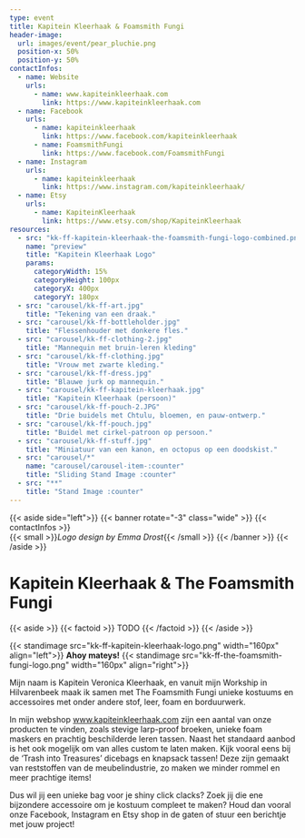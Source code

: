 ```yaml
---
type: event
title: Kapitein Kleerhaak & Foamsmith Fungi
header-image:
  url: images/event/pear_pluchie.png
  position-x: 50%
  position-y: 50%
contactInfos:
  - name: Website
    urls:
      - name: www.kapiteinkleerhaak.com
        link: https://www.kapiteinkleerhaak.com
  - name: Facebook
    urls:
      - name: kapiteinkleerhaak
        link: https://www.facebook.com/kapiteinkleerhaak
      - name: FoamsmithFungi
        link: https://www.facebook.com/FoamsmithFungi
  - name: Instagram
    urls:
      - name: kapiteinkleerhaak
        link: https://www.instagram.com/kapiteinkleerhaak/
  - name: Etsy
    urls:
      - name: KapiteinKleerhaak
        link: https://www.etsy.com/shop/KapiteinKleerhaak
resources:
  - src: "kk-ff-kapitein-kleerhaak-the-foamsmith-fungi-logo-combined.png"
    name: "preview"
    title: "Kapitein Kleerhaak Logo"
    params:
      categoryWidth: 15%
      categoryHeight: 100px
      categoryX: 400px
      categoryY: 180px
  - src: "carousel/kk-ff-art.jpg"
    title: "Tekening van een draak."
  - src: "carousel/kk-ff-bottleholder.jpg"
    title: "Flessenhouder met donkere fles."
  - src: "carousel/kk-ff-clothing-2.jpg"
    title: "Mannequin met bruin-leren kleding"
  - src: "carousel/kk-ff-clothing.jpg"
    title: "Vrouw met zwarte kleding."
  - src: "carousel/kk-ff-dress.jpg"
    title: "Blauwe jurk op mannequin."
  - src: "carousel/kk-ff-kapitein-kleerhaak.jpg"
    title: "Kapitein Kleerhaak (persoon)"
  - src: "carousel/kk-ff-pouch-2.JPG"
    title: "Drie buidels met Chtulu, bloemen, en pauw-ontwerp."
  - src: "carousel/kk-ff-pouch.jpg"
    title: "Buidel met cirkel-patroon op persoon."
  - src: "carousel/kk-ff-stuff.jpg"
    title: "Miniatuur van een kanon, en octopus op een doodskist."
  - src: "carousel/*"
    name: "carousel/carousel-item-:counter"
    title: "Sliding Stand Image :counter"
  - src: "**"
    title: "Stand Image :counter"
---
```


{{< aside side="left">}}
  {{< banner rotate="-3" class="wide" >}}
      {{< contactInfos >}}
      <br>
      {{< small >}}_Logo design by Emma Drost_{{< /small >}}
  {{< /banner >}}
{{< /aside >}}


# Kapitein Kleerhaak & The Foamsmith Fungi
{{< aside >}}
    {{< factoid >}}
        TODO
    {{< /factoid >}}
{{< /aside >}}

{{< standimage src="kk-ff-kapitein-kleerhaak-logo.png" width="160px" align="left">}}
**Ahoy mateys!**
{{< standimage src="kk-ff-the-foamsmith-fungi-logo.png" width="160px" align="right">}}

Mijn naam is Kapitein Veronica Kleerhaak, en vanuit mijn Workship in Hilvarenbeek maak ik samen met The Foamsmith Fungi unieke kostuums en accessoires met onder andere stof, leer, foam en borduurwerk. 

In mijn webshop www.kapiteinkleerhaak.com zijn een aantal van onze producten te vinden, zoals stevige larp-proof broeken, unieke foam maskers en prachtig beschilderde leren tassen. Naast het standaard aanbod is het ook mogelijk om van alles custom te laten maken. Kijk vooral eens bij de ‘Trash into Treasures’ dicebags en knapsack tassen! Deze zijn gemaakt van reststoffen van de meubelindustrie, zo maken we minder rommel en meer prachtige items!

Dus wil jij een unieke bag voor je shiny click clacks? Zoek jij die ene bijzondere accessoire om je kostuum compleet te maken? Houd dan vooral onze Facebook, Instagram en Etsy shop in de gaten of stuur een berichtje met jouw project!

